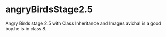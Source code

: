 # angryBirdsStage2.5
Angry Birds stage 2.5 with Class Inheritance and Images
avichal is a good boy.he is in class 8.